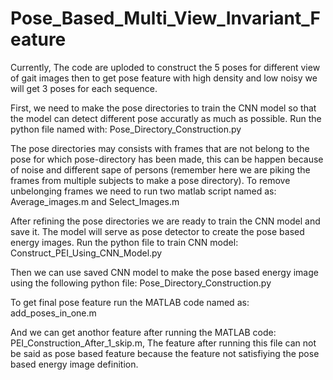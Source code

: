 # Pose_Based_Multi_View_Invariant_Feature

Currently, The code are uploded to construct the 5 poses for different view of gait images then to get pose feature with high density and low noisy we will get 3 poses for each sequence.

First, we need to make the pose directories to train the CNN model so that the model can detect different pose accuratly as much as possible. Run the python file named with: Pose_Directory_Construction.py

The pose directories may consists with frames that are not belong to the pose for which pose-directory has been made, this can be happen because of noise and different sape of persons (remember here we are piking the frames from multiple subjects to make a pose directory). To remove unbelonging frames we need to run two matlab script named as: Average_images.m and Select_Images.m

After refining the pose directories we are ready to train the CNN model and save it. The model will serve as pose detector to create the pose based energy images. Run the python file to train CNN model: Construct_PEI_Using_CNN_Model.py

Then we can use saved CNN model to make the pose based energy image using the following python file: Pose_Directory_Construction.py

To get final pose feature run the MATLAB code named as: add_poses_in_one.m

And we can get anothor feature after running the MATLAB code: PEI_Construction_After_1_skip.m, The feature after running this file can not be said as pose based feature because the feature not satisfiying the pose based energy image definition.


